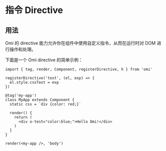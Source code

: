 # 指令 Directive

## 用法

Omi 的 directive 能力允许你在组件中使用自定义指令，从而在运行时对 DOM 进行操作和处理。

下面是一个 Omi directive 的简单示例：

```tsx
import { tag, render, Component, registerDirective, h } from 'omi'

registerDirective('test', (el, exp) => {
  el.style.cssText = exp
})

@tag('my-app')
class MyApp extends Component {
  static css = `div {color: red;}`

  render() {
    return (
      <div o-test="color:blue;">Hello Omi!</div>
    )
  }
}

render(<my-app />, 'body')
```